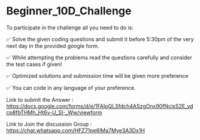 # Beginner_10D_Challenge

  To participate in the challenge all you need to do is:

  ✅ Solve the given coding questions and submit it before 5:30pm of the very next day in the provided google form.

  ✅ While attempting the problems read the questions carefully and consider the test cases if given!

  ✅ Optimized solutions and submission time will be given more preference

  ✅ You can code in any language of your preference.
  
Link to submit the Answer : https://docs.google.com/forms/d/e/1FAIpQLSfdch4ASzgOnx90fNcisS2E_vdcp8fbTHMh_Ht6v-U_SI-_Ww/viewform

Link to Join the discussion Group : https://chat.whatsapp.com/HFZ71pe6lMa7Mye3A3Dx1H
